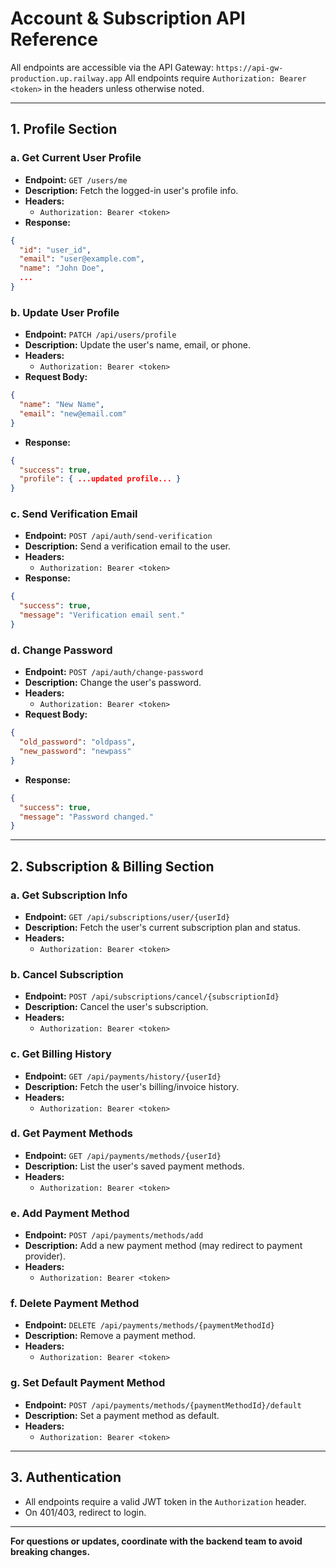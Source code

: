 # Account & Subscription API Reference

All endpoints are accessible via the API Gateway: `https://api-gw-production.up.railway.app`
All endpoints require `Authorization: Bearer <token>` in the headers unless otherwise noted.

---

## 1. Profile Section

### a. Get Current User Profile
- **Endpoint:** `GET /users/me`
- **Description:** Fetch the logged-in user's profile info.
- **Headers:**
  - `Authorization: Bearer <token>`
- **Response:**
```json
{
  "id": "user_id",
  "email": "user@example.com",
  "name": "John Doe",
  ...
}
```

### b. Update User Profile
- **Endpoint:** `PATCH /api/users/profile`
- **Description:** Update the user's name, email, or phone.
- **Headers:**
  - `Authorization: Bearer <token>`
- **Request Body:**
```json
{
  "name": "New Name",
  "email": "new@email.com"
}
```
- **Response:**
```json
{
  "success": true,
  "profile": { ...updated profile... }
}
```

### c. Send Verification Email
- **Endpoint:** `POST /api/auth/send-verification`
- **Description:** Send a verification email to the user.
- **Headers:**
  - `Authorization: Bearer <token>`
- **Response:**
```json
{
  "success": true,
  "message": "Verification email sent."
}
```

### d. Change Password
- **Endpoint:** `POST /api/auth/change-password`
- **Description:** Change the user's password.
- **Headers:**
  - `Authorization: Bearer <token>`
- **Request Body:**
```json
{
  "old_password": "oldpass",
  "new_password": "newpass"
}
```
- **Response:**
```json
{
  "success": true,
  "message": "Password changed."
}
```

---

## 2. Subscription & Billing Section

### a. Get Subscription Info
- **Endpoint:** `GET /api/subscriptions/user/{userId}`
- **Description:** Fetch the user's current subscription plan and status.
- **Headers:**
  - `Authorization: Bearer <token>`

### b. Cancel Subscription
- **Endpoint:** `POST /api/subscriptions/cancel/{subscriptionId}`
- **Description:** Cancel the user's subscription.
- **Headers:**
  - `Authorization: Bearer <token>`

### c. Get Billing History
- **Endpoint:** `GET /api/payments/history/{userId}`
- **Description:** Fetch the user's billing/invoice history.
- **Headers:**
  - `Authorization: Bearer <token>`

### d. Get Payment Methods
- **Endpoint:** `GET /api/payments/methods/{userId}`
- **Description:** List the user's saved payment methods.
- **Headers:**
  - `Authorization: Bearer <token>`

### e. Add Payment Method
- **Endpoint:** `POST /api/payments/methods/add`
- **Description:** Add a new payment method (may redirect to payment provider).
- **Headers:**
  - `Authorization: Bearer <token>`

### f. Delete Payment Method
- **Endpoint:** `DELETE /api/payments/methods/{paymentMethodId}`
- **Description:** Remove a payment method.
- **Headers:**
  - `Authorization: Bearer <token>`

### g. Set Default Payment Method
- **Endpoint:** `POST /api/payments/methods/{paymentMethodId}/default`
- **Description:** Set a payment method as default.
- **Headers:**
  - `Authorization: Bearer <token>`

---

## 3. Authentication
- All endpoints require a valid JWT token in the `Authorization` header.
- On 401/403, redirect to login.

---

**For questions or updates, coordinate with the backend team to avoid breaking changes.** 